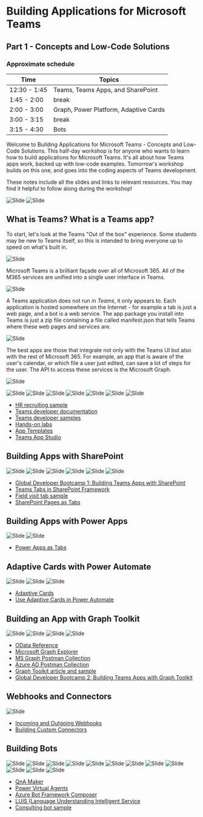 # Building Applications for Microsoft Teams

## Part 1 - Concepts and Low-Code Solutions

### Approximate schedule

| Time | Topics |
|-----|-----|
| 12:30 - 1:45 | Teams, Teams Apps, and SharePoint |
| 1:45 - 2:00 | break |
| 2:00 - 3:00 | Graph, Power Platform, Adaptive Cards |
| 3:00 - 3:15 | break |
| 3:15 - 4:30 | Bots |

Welcome to Building Applications for Microsoft Teams - Concepts and Low-Code Solutions. This half-day workshop is for anyone who wants to learn how to build applications for Microsoft Teams. It's all about how Teams apps work, backed up with low-code examples. Tomorrow's workshop builds on this one, and goes into the coding aspects of Teams development.

These notes include all the slides and links to relevant resources. You may find it helpful to follow along during the workshop!

![Slide](./Slides/Part1/Slide1-SPFest.PNG)
![Slide](./Slides/Part1/Slide2.PNG)

## What is Teams? What is a Teams app?

To start, let's look at the Teams "Out of the box" experience. Some students may be new to Teams itself, so this is intended to bring everyone up to speed on what's built in.

![Slide](./Slides/Part1/Slide3.PNG)

Microsoft Teams is a brilliant façade over all of Microsoft 365. All of the M365 services are unified into a single user interface in Teams.

![Slide](./Slides/Part1/Slide5.PNG)

A Teams application does not run _in_ _Teams_, it only appears to. Each application is hosted somewhere on the Internet - for example a tab is just a web page, and a bot is a web service. The app package you install into Teams is just a zip file containing a file called manifest.json that tells Teams where these web pages and services are.

![Slide](./Slides/Part1/Slide6.PNG)

The best apps are those that integrate not only with the Teams UI but also with the rest of Microsoft 365. For example, an app that is aware of the user's calendar, or which file a user just edited, can save a lot of steps for the user. The API to access these services is the Microsoft Graph.

![Slide](./Slides/Part1/Slide7.PNG)



![Slide](./Slides/Part1/Slide8.PNG)
![Slide](./Slides/Part1/Slide9.PNG)
![Slide](./Slides/Part1/Slide10.PNG)
![Slide](./Slides/Part1/Slide11.PNG)
![Slide](./Slides/Part1/Slide13.PNG)
![Slide](./Slides/Part1/Slide15.PNG)
![Slide](./Slides/Part1/Slide17.PNG)
* [HR recruiting sample](https://aka.ms/TeamsHrDevSample)
* [Teams developer documentation](https://aka.ms/TeamsDevDocumentation)
* [Teams developer samples](http://aka.ms/TeamsSampleBrowser)
* [Hands-on labs](https://aka.ms/LearnTeamsDev)
* [App Templates](http://aka.ms/TeamsAppTemplates)
* [Teams App Studio](https://aka.ms/InstallTeamsAppStudio)

## Building Apps with SharePoint
![Slide](./Slides/Part1/Slide18.PNG)
![Slide](./Slides/Part1/Slide19.PNG)
![Slide](./Slides/Part1/Slide20.PNG)
![Slide](./Slides/Part1/Slide21.PNG)
![Slide](./Slides/Part1/Slide22.PNG)
![Slide](./Slides/Part1/Slide23.PNG)
* [Global Developer Bootcamp 1: Building Teams Apps with SharePoint](https://aka.ms/Bootcamp1Lab)
* [Teams Tabs in SharePoint Framework](http://bit.ly/TeamsSPFx)
* [Field visit tab sample](https://aka.ms/360DegreeCollab)
* [SharePoint Pages as Tabs](http://aka.ms/SPPagesAsTeamsApps)

## Building Apps with Power Apps

![Slide](./Slides/Part1/Slide24.PNG)
![Slide](./Slides/Part1/Slide25.PNG)

* [Power Apps as Tabs](https://aka.ms/PowerAppsTeams)

## Adaptive Cards with Power Automate

![Slide](./Slides/Part1/Slide27.PNG)
![Slide](./Slides/Part1/Slide29.PNG)
![Slide](./Slides/Part1/Slide30.PNG)

* [Adaptive Cards](https://adaptivecards.io/)
* [Use Adaptive Cards in Power Automate](https://docs.microsoft.com/en-us/power-automate/create-adaptive-cards)


## Building an App with Graph Toolkit

![Slide](./Slides/Part1/Slide31.PNG)
![Slide](./Slides/Part1/Slide32.PNG)
![Slide](./Slides/Part1/Slide33.PNG)
![Slide](./Slides/Part1/Slide34.PNG)
* [OData Reference](https://bit.ly/ODataSpec)
* [Microsoft Graph Explorer](https://bit.ly/GraphExplorer)
* [MS Graph Postman Collection](https://bit.ly/GraphPostman)
* [Azure AD Postman Collection](https://bit.ly/AadPostman)
* [Graph Toolkit article and sample](https://aka.ms/CallGraphTeamsTab-GraphToolkit)
* [Global Developer Bootcamp 2: Building Teams Apps with Graph Toolkit](https://github.com/OfficeDev/M365Bootcamp-TeamsOneProductivityHub)

## Webhooks and Connectors

![Slide](./Slides/Part1/Slide35.PNG)
* [Incoming and Outgoing Webhooks](https://aka.ms/TeamsWebhooks)
* [Building Custom Connectors](https://docs.microsoft.com/en-us/MicrosoftTeams/office-365-custom-connectors)

## Building Bots

![Slide](./Slides/Part1/Slide38.PNG)
![Slide](./Slides/Part1/Slide39.PNG)
![Slide](./Slides/Part1/Slide40.PNG)
![Slide](./Slides/Part1/Slide41.PNG)
![Slide](./Slides/Part1/Slide42.PNG)
![Slide](./Slides/Part1/Slide44.PNG)
![Slide](./Slides/Part1/Slide45.PNG)
![Slide](./Slides/Part1/Slide46.PNG)
![Slide](./Slides/Part1/Slide47.PNG)
![Slide](./Slides/Part1/Slide48.PNG)
![Slide](./Slides/Part1/Slide49.PNG)
![Slide](./Slides/Part1/Slide50.PNG)
* [QnA Maker](https://www.qnamaker.ai/)
* [Power Virtual Agents](https://aka.ms/PowerVirtualAgent)
* [Azure Bot Framework Composer](https://aka.ms/CallGraphFromBot)
* [LUIS (Language Understanding Intelligent Service](https://www.luis.ai/)
* [Consulting bot sample](https://aka.ms/ConsultingBotSample)



